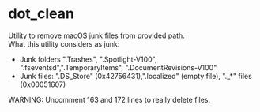 # dot_clean  
Utility to remove macOS junk files from provided path.  
What this utility considers as junk:  
- Junk folders ".Trashes", ".Spotlight-V100", ".fseventsd",".TemporaryItems", ".DocumentRevisions-V100"  
- Junk files: ".DS_Store" (0x42756431),".localized" (empty file), "._*" files (0x00051607)  

WARNING: Uncomment 163 and 172 lines to really delete files.
